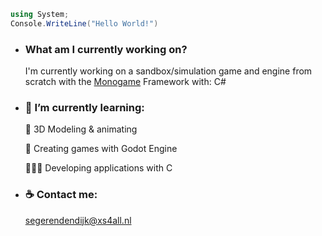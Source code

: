 ```cs
using System;
Console.WriteLine("Hello World!")
````
<ul>
<li><h3><strong>What am I currently working on?</strong></h3>
<p>I'm currently working on a sandbox/simulation game and engine from scratch with the <a href="https://www.monogame.net/">Monogame</a> Framework with: C#</p>
</li>
<li><h3>🌱 I’m currently learning:</h3>
<p>🧊 3D Modeling & animating</p>
<p>🎨 Creating games with Godot Engine</p>
<p>🧑🏻‍💻 Developing applications with C</p>
</li>
<li><h3>☕ Contact me:</h3>
  <a href="mailto:segerendendijk@xs4all.nl">segerendendijk@xs4all.nl</a>
</li>
</ul><br>

<!--
**SegerEnd/SegerEnd** is a ✨ _special_ ✨ repository because its `README.md` (this file) appears on your GitHub profile.

Here are some ideas to get you started:

- 🔭 I’m currently working on ...
- 🌱 I’m currently learning ...
- 👯 I’m looking to collaborate on ...
- 🤔 I’m looking for help with ...
- 💬 Ask me about ...
- 📫 How to reach me: ...
- 😄 Pronouns: ...
- ⚡ Fun fact: ...
-->
